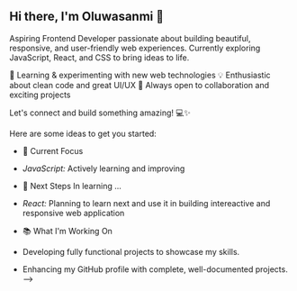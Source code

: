 ## Hi there, I'm Oluwasanmi 👋

Aspiring Frontend Developer passionate about building beautiful, responsive, and user-friendly web experiences. Currently exploring JavaScript, React, and CSS to bring ideas to life.

🚀 Learning & experimenting with new web technologies
💡 Enthusiastic about clean code and great UI/UX
📌 Always open to collaboration and exciting projects

Let's connect and build something amazing! 💻✨

Here are some ideas to get you started:

- 🔭 Current Focus
- *JavaScript:* Actively learning and improving  
  
- 🌱 Next Steps In learning ...
- *React:* Planning to learn next and use it in building intereactive and responsive web application
    
- 📚 What I'm Working On
- Developing fully functional projects to showcase my skills.
- Enhancing my GitHub profile with complete, well-documented projects.
-->
